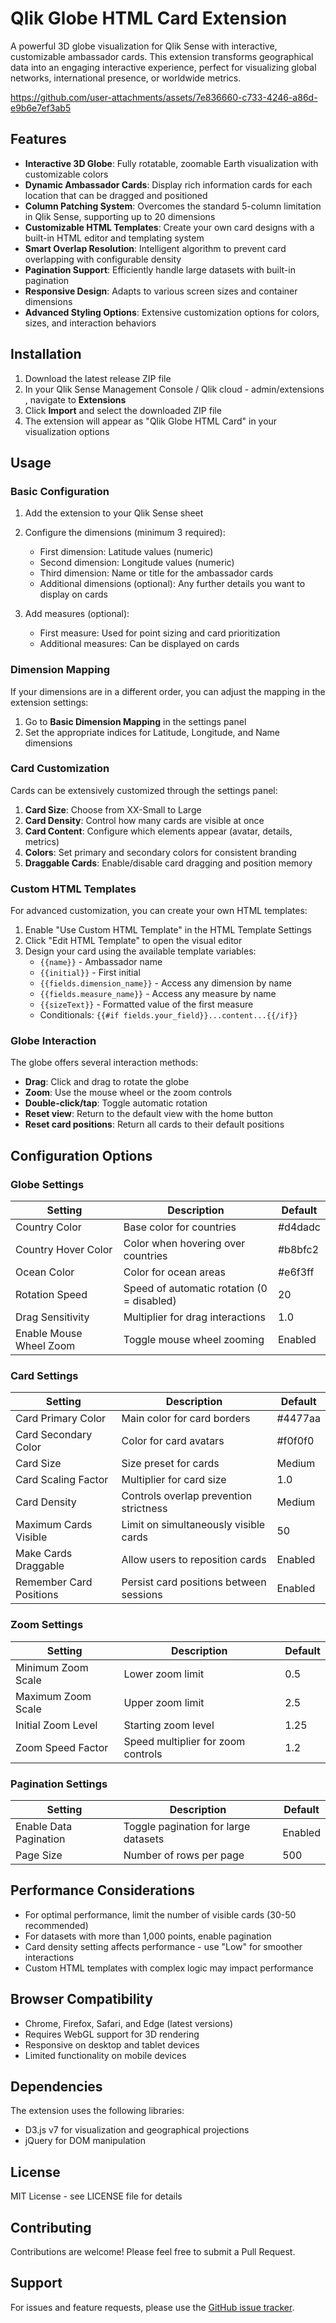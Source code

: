 # Qlik Globe HTML Card Extension

A powerful 3D globe visualization for Qlik Sense with interactive, customizable ambassador cards. This extension transforms geographical data into an engaging interactive experience, perfect for visualizing global networks, international presence, or worldwide metrics.

https://github.com/user-attachments/assets/7e836660-c733-4246-a86d-e9b6e7ef3ab5

## Features

- **Interactive 3D Globe**: Fully rotatable, zoomable Earth visualization with customizable colors
- **Dynamic Ambassador Cards**: Display rich information cards for each location that can be dragged and positioned
- **Column Patching System**: Overcomes the standard 5-column limitation in Qlik Sense, supporting up to 20 dimensions
- **Customizable HTML Templates**: Create your own card designs with a built-in HTML editor and templating system
- **Smart Overlap Resolution**: Intelligent algorithm to prevent card overlapping with configurable density
- **Pagination Support**: Efficiently handle large datasets with built-in pagination
- **Responsive Design**: Adapts to various screen sizes and container dimensions
- **Advanced Styling Options**: Extensive customization options for colors, sizes, and interaction behaviors

## Installation

1. Download the latest release ZIP file 
2. In your Qlik Sense Management Console / Qlik cloud - admin/extensions , navigate to **Extensions**
3. Click **Import** and select the downloaded ZIP file
4. The extension will appear as "Qlik Globe HTML Card" in your visualization options

## Usage

### Basic Configuration

1. Add the extension to your Qlik Sense sheet
2. Configure the dimensions (minimum 3 required):
   - First dimension: Latitude values (numeric)
   - Second dimension: Longitude values (numeric)
   - Third dimension: Name or title for the ambassador cards
   - Additional dimensions (optional): Any further details you want to display on cards

3. Add measures (optional):
   - First measure: Used for point sizing and card prioritization
   - Additional measures: Can be displayed on cards

### Dimension Mapping

If your dimensions are in a different order, you can adjust the mapping in the extension settings:

1. Go to **Basic Dimension Mapping** in the settings panel
2. Set the appropriate indices for Latitude, Longitude, and Name dimensions

### Card Customization

Cards can be extensively customized through the settings panel:

1. **Card Size**: Choose from XX-Small to Large
2. **Card Density**: Control how many cards are visible at once
3. **Card Content**: Configure which elements appear (avatar, details, metrics)
4. **Colors**: Set primary and secondary colors for consistent branding
5. **Draggable Cards**: Enable/disable card dragging and position memory

### Custom HTML Templates

For advanced customization, you can create your own HTML templates:

1. Enable "Use Custom HTML Template" in the HTML Template Settings
2. Click "Edit HTML Template" to open the visual editor
3. Design your card using the available template variables:
   - `{{name}}` - Ambassador name
   - `{{initial}}` - First initial
   - `{{fields.dimension_name}}` - Access any dimension by name
   - `{{fields.measure_name}}` - Access any measure by name
   - `{{sizeText}}` - Formatted value of the first measure
   - Conditionals: `{{#if fields.your_field}}...content...{{/if}}`

### Globe Interaction

The globe offers several interaction methods:

- **Drag**: Click and drag to rotate the globe
- **Zoom**: Use the mouse wheel or the zoom controls
- **Double-click/tap**: Toggle automatic rotation
- **Reset view**: Return to the default view with the home button
- **Reset card positions**: Return all cards to their default positions

## Configuration Options

### Globe Settings

| Setting | Description | Default |
|---------|-------------|---------|
| Country Color | Base color for countries | #d4dadc |
| Country Hover Color | Color when hovering over countries | #b8bfc2 |
| Ocean Color | Color for ocean areas | #e6f3ff |
| Rotation Speed | Speed of automatic rotation (0 = disabled) | 20 |
| Drag Sensitivity | Multiplier for drag interactions | 1.0 |
| Enable Mouse Wheel Zoom | Toggle mouse wheel zooming | Enabled |

### Card Settings

| Setting | Description | Default |
|---------|-------------|---------|
| Card Primary Color | Main color for card borders | #4477aa |
| Card Secondary Color | Color for card avatars | #f0f0f0 |
| Card Size | Size preset for cards | Medium |
| Card Scaling Factor | Multiplier for card size | 1.0 |
| Card Density | Controls overlap prevention strictness | Medium |
| Maximum Cards Visible | Limit on simultaneously visible cards | 50 |
| Make Cards Draggable | Allow users to reposition cards | Enabled |
| Remember Card Positions | Persist card positions between sessions | Enabled |

### Zoom Settings

| Setting | Description | Default |
|---------|-------------|---------|
| Minimum Zoom Scale | Lower zoom limit | 0.5 |
| Maximum Zoom Scale | Upper zoom limit | 2.5 |
| Initial Zoom Level | Starting zoom level | 1.25 |
| Zoom Speed Factor | Speed multiplier for zoom controls | 1.2 |

### Pagination Settings

| Setting | Description | Default |
|---------|-------------|---------|
| Enable Data Pagination | Toggle pagination for large datasets | Enabled |
| Page Size | Number of rows per page | 500 |

## Performance Considerations

- For optimal performance, limit the number of visible cards (30-50 recommended)
- For datasets with more than 1,000 points, enable pagination
- Card density setting affects performance - use "Low" for smoother interactions
- Custom HTML templates with complex logic may impact performance

## Browser Compatibility

- Chrome, Firefox, Safari, and Edge (latest versions)
- Requires WebGL support for 3D rendering
- Responsive on desktop and tablet devices
- Limited functionality on mobile devices

## Dependencies

The extension uses the following libraries:
- D3.js v7 for visualization and geographical projections
- jQuery for DOM manipulation

## License

MIT License - see LICENSE file for details

## Contributing

Contributions are welcome! Please feel free to submit a Pull Request.

## Support

For issues and feature requests, please use the [GitHub issue tracker](https://github.com/yourusername/qlik-globe-extension/issues).
